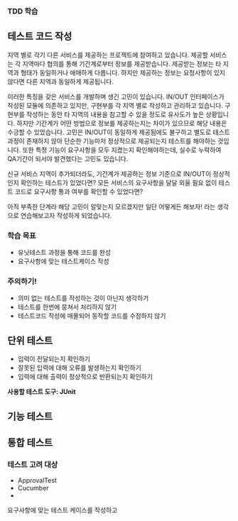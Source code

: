### TDD 학습

## 테스트 코드 작성
지역 별로 각기 다른 서비스를 제공하는 프로젝트에 참여하고 있습니다.
제공할 서비스는 각 지역마다 협의를 통해 기간계로부터 정보를 제공받습니다.
제공받는 정보는 타 지역과 형태가 동일하거나 애매하게 다릅니다.
하지만 제공하는 정보는 요청사항이 있지 않다면 다른 지역과 동일하게 제공됩니다.

이러한 특징을 갖은 서비스를 개발하며 생긴 고민이 있습니다.
IN/OUT 인터페이스가 작성된 모듈에 의존하고 있지만, 구현부를 각 지역 별로 작성하고 관리하고 있습니다.
구현부를 작성하는 동안 타 지역의 내용을 참고할 수 있을 정도로 유사도가 높은 상황입니다.
하지만 기간계가 어떤 방법으로 정보를 제공하는지는 차이가 있으므로 해당 내용은 수긍할 수 있었습니다.
고민은 IN/OUT이 동일하게 제공됨에도 불구하고 별도로 테스트 과정이 존재하지 않아 단순한 기능마저 정상적으로 제공되는지 테스트를 해야하는 것입니다.
또한 특정 기능이 요구사항을 모두 지켰는지 확인해야하는데, 실수로 누락하여 QA기간이 되서야 발견했다는 고민도 있습니다.

신규 서비스 지역이 추가되더라도, 기간계가 제공하는 정보 기준으로 IN/OUT이 정상적인지 확인하는 테스트가 있었다면?
모든 서비스의 요구사항을 달달 외울 필요 없이 테스트 코드로 요구사항 통과 여부를 확인할 수 있었다면?

아직 부족한 단계라 해당 고민이 알맞는지 모르겠지만 일단 어떻게든 해보자! 라는 생각으로 연습해보고자 작성하게 되었습니다.

### 학습 목표
- 유닛테스트 과정을 통해 코드를 완성
- 요구사항에 맞는 테스트케이스 작성

### 주의하기!
- 의미 없는 테스트를 작성하는 것이 아닌지 생각하기
- 테스트를 한번에 뭉쳐서 처리하지 않기
- 테스트코드 작성에 매몰되어 동작할 코드를 수정하지 않기


## 단위 테스트
- 입력이 전달되는지 확인하기
- 잘못된 입력에 대해 오류를 발생하는지 확인하기
- 입력에 대해 출력이 정상적으로 반환되는지 확인하기

**사용할 테스트 도구: JUnit**


## 기능 테스트
## 통합 테스트


### 테스트 고려 대상
- ApprovalTest
- Cucumber
- 

요구사항에 맞는 테스트 케이스를 작성하고
